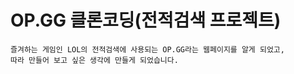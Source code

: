 # OP.GG 클론코딩(전적검색 프로젝트)
```
즐겨하는 게임인 LOL의 전적검색에 사용되는 OP.GG라는 웹페이지를 알게 되었고,
따라 만들어 보고 싶은 생각에 만들게 되었습니다.
```

